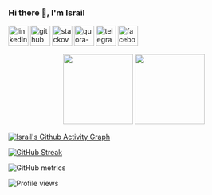 
### Hi there 👋, I'm Israil

[<img src='https://cdn-icons-png.flaticon.com/512/145/145807.png' alt='linkedin' height='40'>](https://www.linkedin.com/in/md-israil-hosen-308a1024b/)
[<img src='https://cdn-icons-png.flaticon.com/512/733/733553.png' alt='github' height='40'>](https://github.com/Israil445)
[<img src='https://cdn-icons-png.flaticon.com/512/2111/2111628.png' alt='stackoverflow' height='40'>](https://stackoverflow.com/users/19773027/israil)
[<img src='https://cdn-icons-png.flaticon.com/512/4494/4494531.png' alt='quora-bangla' height=40>](https://www.quora.com/profile/Zannatul-Naim-15-1)
[<img src='https://cdn-icons-png.flaticon.com/512/2111/2111646.png' alt='telegram' height='40'>](https://t.me/zannatulnaim09)
[<img src='https://cdn-icons-png.flaticon.com/512/3670/3670124.png' alt='facebook' height='40'>](https://www.facebook.com/md.israilhosen.927)

<p align=center>
 <img height="140px"  src="https://github-readme-stats.vercel.app/api?username=Israil445&show_icons=true&hide_title=true&hide_border=true&theme=tokyonight&count_private=true" />
  <img height="140px"  src="https://github-readme-stats.vercel.app/api/top-langs/?username=Israil445&layout=compact&hide_title=true&hide_border=true&theme=tokyonight&count_private=true" />
  </p>

[![Israil's Github Activity Graph](https://activity-graph.herokuapp.com/graph?username=Israil445&theme=react-dark&hide_border=true&area=true)](https://git.io/Israil445)

<!--  CONTRIBUTION AND STREAK BLOCK -->
 [![GitHub Streak](https://github-readme-streak-stats.herokuapp.com/?user=Israil445&currStreakNum=2FD3EB&fire=pink&sideLabels=F00&theme=nightowl)](https://git.io/streak-stats)     
<!--  Metrics Bar -->
![GitHub metrics](https://metrics.lecoq.io/Israil445)
<!--  Profile Views -->
![Profile views](https://gpvc.arturio.dev/Israil445)  
